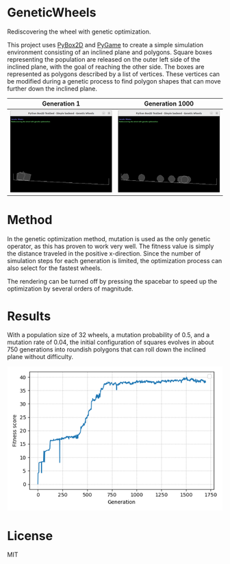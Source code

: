 # GeneticWheels

Rediscovering the wheel with genetic optimization.

This project uses [PyBox2D](https://github.com/pybox2d/pybox2d) and [PyGame](https://github.com/pygame/pygame) to create a simple simulation environment consisting of an inclined plane and polygons. Square boxes representing the population are released on the outer left side of the inclined plane, with the goal of reaching the other side. The boxes are represented as polygons described by a list of vertices. These vertices can be modified during a genetic process to find polygon shapes that can move further down the inclined plane.

Generation 1 | Generation 1000
:----:|:----:|
![](docs/genetic_wheels_1.png) | ![](docs/genetic_wheels_1000.png)
# Method

In the genetic optimization method, mutation is used as the only genetic operator, as this has proven to work very well. The fitness value is simply the distance traveled in the positive x-direction. Since the number of simulation steps for each generation is limited, the optimization process can also select for the fastest wheels.

The rendering can be turned off by pressing the spacebar to speed up the optimization by several orders of magnitude.

# Results

With a population size of $32$ wheels, a mutation probability of $0.5$, and a mutation rate of $0.04$, the initial configuration of squares evolves in about 750 generations into roundish polygons that can roll down the inclined plane without difficulty. 

![](docs/score.png)

# License

MIT